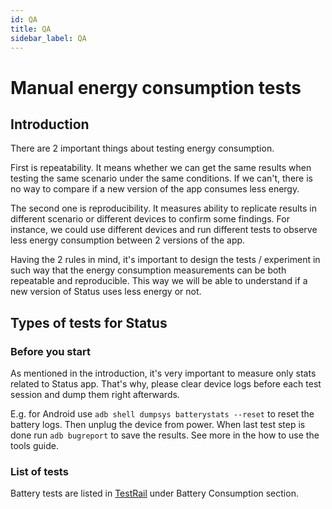 ```yaml
---
id: QA
title: QA
sidebar_label: QA
---
```



# Manual energy consumption tests

## Introduction

There are 2 important things about testing energy consumption.

First is repeatability. It means whether we can get the same results when testing the same scenario under the same conditions. If we can't, there is no way to compare if a new version of the app consumes less energy.

The second one is reproducibility. It measures ability to replicate results in different scenario or different devices to confirm some findings. For instance, we could use different devices and run different tests to observe less energy consumption between 2 versions of the app.

Having the 2 rules in mind, it's important to design the tests / experiment in such way that the energy consumption measurements can be both repeatable and reproducible. This way we will be able to understand if a new version of Status uses less energy or not.


## Types of tests for Status

### Before you start
As mentioned in the introduction, it's very important to measure only stats related to Status app. That's why, please clear device logs before each test session and dump them right afterwards.

E.g. for Android use `adb shell dumpsys batterystats --reset` to reset the battery logs. Then unplug the device from power. When last test step is done run `adb bugreport` to save the results. See more in the how to use the tools guide.

### List of tests

Battery tests are listed in [TestRail](https://ethstatus.testrail.net/index.php?/suites/view/15&group_by=cases:section_id&group_id=526&group_order=asc) under Battery Consumption section.
